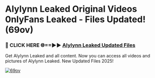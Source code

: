 # Alylynn Leaked Original Videos 0nlyFans Leaked - Files Updated! (69ov)

<h3>🔴 CLICK HERE 🌐==►► <a href="https://tinyurl.com/ehrbuxhb" rel="nofollow">Alylynn Leaked Updated Files</a></h3>

Get Alylynn Leaked and all content. Now you can access all videos and pictures of Alylynn Leaked. New Updated Files 2025!

[![69ov](https://i.imgur.com/lVYEuWS.gif)](https://tinyurl.com/ehrbuxhb)
